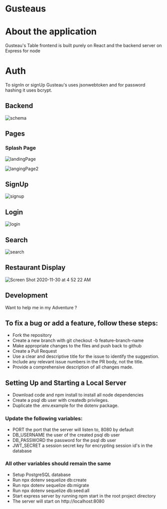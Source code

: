 # Gusteaus

# About the application
 Gusteau's Table frontend is built purely on React and the backend server on Express for node


# Auth 
To signIn or signUp Gusteau's uses jsonwebtoken and for password hashing it uses bcrypt. 

## Backend
![schema](https://user-images.githubusercontent.com/68914791/100596661-6ab59600-32ca-11eb-872e-8542b6fb53d9.png)

## Pages

### Splash Page
![landingPage](https://user-images.githubusercontent.com/68914791/100596148-d3e8d980-32c9-11eb-8f3d-f667d34a7f69.png)

![langingPage2](https://user-images.githubusercontent.com/68914791/100596555-4f4a8b00-32ca-11eb-99c3-97e530723d88.png)

## SignUp
![signup](https://user-images.githubusercontent.com/68914791/100596667-6b4e2c80-32ca-11eb-8ea9-db5cd59b2448.png)

## Login
![login](https://user-images.githubusercontent.com/68914791/100596902-b7996c80-32ca-11eb-82a4-38f686a2ad2d.png)

## Search
![search](https://user-images.githubusercontent.com/68914791/100596665-6b4e2c80-32ca-11eb-98d3-58b801ee3b5e.png)

## Restaurant Display
![Screen Shot 2020-11-30 at 4 52 22 AM](https://user-images.githubusercontent.com/68914791/100596663-6ab59600-32ca-11eb-9099-f95a1cee728a.png)











## Development
Want to help me in my Adventure ?

## To fix a bug or add a feature, follow these steps:

- Fork the repository
- Create a new branch with git checkout -b feature-branch-name
- Make appropriate changes to the files and push back to github
- Create a Pull Request
- Use a clear and descriptive title for the issue to identify the suggestion.
- Include any relevant issue numbers in the PR body, not the title.
- Provide a comprehensive description of all changes made.
## Setting Up and Starting a Local Server
- Download code and npm install to install all node dependencies
- Create a psql db user with createdb privileges.
- Duplicate the .env.example for the dotenv package.
### Update the following variables:
- PORT the port that the server will listen to, 8080 by default
- DB_USERNAME the user of the created psql db user
- DB_PASSWORD the password for the psql db user
- JWT_SECRET a session secret key for encrypting session id's in the database
### All other variables should remain the same
- Setup PostgreSQL database
- Run npx dotenv sequelize db:create
- Run npx dotenv sequelize db:migrate
- Run npx dotenv sequelize db:seed:all
- Start express server by running npm start in the root project directory
- The server will start on http://localhost:8080
